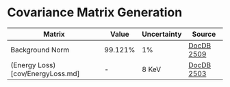 # Covariance Matrix Generation 

| Matrix | Value | Uncertainty | Source |
| --- | --- | --- | --- |
| Background Norm | 99.121% | 1% | [DocDB 2509](https://docdb.wlab.yale.edu/prospect/ShowDocument?docid=2509)|
| (Energy Loss)[cov/EnergyLoss.md] | - | 8 KeV | [DocDB 2503](https://docdb.wlab.yale.edu/prospect/ShowDocument?docid=2503)|

